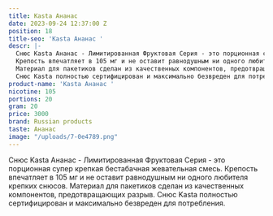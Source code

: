 ```yaml
---
title: Kasta Ананас
date: 2023-09-24 12:37:00 Z
position: 18
title-seo: 'Kasta Ананас '
descr: |-
  Снюс Kasta Ананас - Лимитированная Фруктовая Серия - это порционная супер крепкая бестабачная жевательная смесь.
  Крепость впечатляет в 105 мг и не оставит равнодушным ни одного любителя крепких снюсов.
  Материал для пакетиков сделан из качественных компонентов, предотвращающих разрыв.
  Снюс Kasta полностью сертифицирован и максимально безвреден для потребления.
product-name: 'Kasta Ананас '
nicotine: 105
portions: 20
gram: 20
price: 3000
brand: Russian products
taste: Ананас
image: "/uploads/7-0e4789.png"
---
```


Снюс Kasta Ананас - Лимитированная Фруктовая Серия - это порционная супер крепкая бестабачная жевательная смесь.
Крепость впечатляет в 105 мг и не оставит равнодушным ни одного любителя крепких снюсов.
Материал для пакетиков сделан из качественных компонентов, предотвращающих разрыв.
Снюс Kasta полностью сертифицирован и максимально безвреден для потребления.